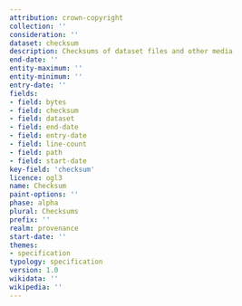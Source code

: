 ```yaml
---
attribution: crown-copyright
collection: ''
consideration: ''
dataset: checksum
description: Checksums of dataset files and other media
end-date: ''
entity-maximum: ''
entity-minimum: ''
entry-date: ''
fields:
- field: bytes
- field: checksum
- field: dataset
- field: end-date
- field: entry-date
- field: line-count
- field: path
- field: start-date
key-field: 'checksum'
licence: ogl3
name: Checksum
paint-options: ''
phase: alpha
plural: Checksums
prefix: ''
realm: provenance
start-date: ''
themes:
- specification
typology: specification
version: 1.0
wikidata: ''
wikipedia: ''
---
```

